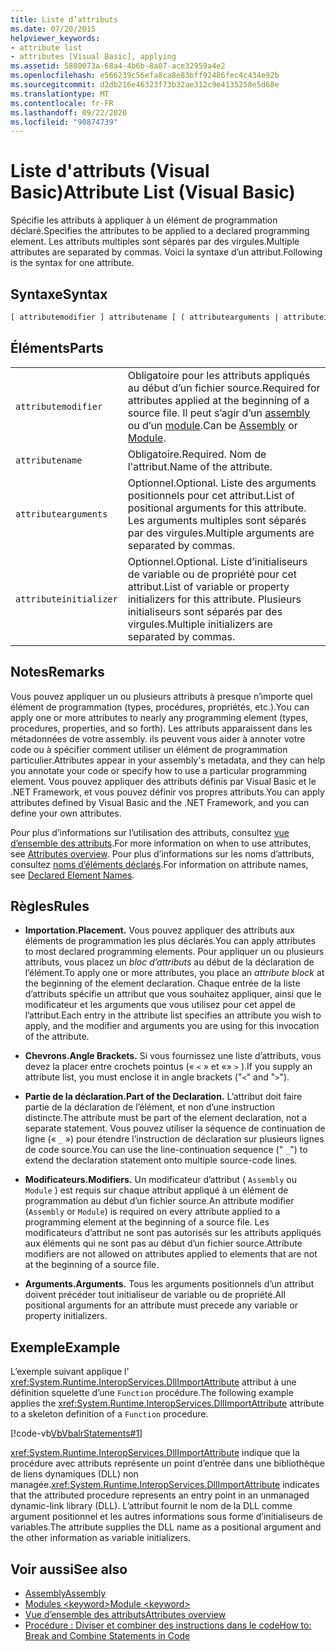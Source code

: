 ```yaml
---
title: Liste d’attributs
ms.date: 07/20/2015
helpviewer_keywords:
- attribute list
- attributes [Visual Basic], applying
ms.assetid: 5880073a-68a4-4b6b-8a07-ace32959a4e2
ms.openlocfilehash: e566239c56efa8ca8e83bff92486fec4c434e92b
ms.sourcegitcommit: d2db216e46323f73b32ae312c9e4135258e5d68e
ms.translationtype: MT
ms.contentlocale: fr-FR
ms.lasthandoff: 09/22/2020
ms.locfileid: "90874739"
---
```

# <a name="attribute-list-visual-basic"></a><span data-ttu-id="def37-102">Liste d'attributs (Visual Basic)</span><span class="sxs-lookup"><span data-stu-id="def37-102">Attribute List (Visual Basic)</span></span>

<span data-ttu-id="def37-103">Spécifie les attributs à appliquer à un élément de programmation déclaré.</span><span class="sxs-lookup"><span data-stu-id="def37-103">Specifies the attributes to be applied to a declared programming element.</span></span> <span data-ttu-id="def37-104">Les attributs multiples sont séparés par des virgules.</span><span class="sxs-lookup"><span data-stu-id="def37-104">Multiple attributes are separated by commas.</span></span> <span data-ttu-id="def37-105">Voici la syntaxe d’un attribut.</span><span class="sxs-lookup"><span data-stu-id="def37-105">Following is the syntax for one attribute.</span></span>  
  
## <a name="syntax"></a><span data-ttu-id="def37-106">Syntaxe</span><span class="sxs-lookup"><span data-stu-id="def37-106">Syntax</span></span>  
  
```vb  
[ attributemodifier ] attributename [ ( attributearguments | attributeinitializer ) ]  
```  
  
## <a name="parts"></a><span data-ttu-id="def37-107">Éléments</span><span class="sxs-lookup"><span data-stu-id="def37-107">Parts</span></span>  

|||
|---|---|
|`attributemodifier`|<span data-ttu-id="def37-108">Obligatoire pour les attributs appliqués au début d’un fichier source.</span><span class="sxs-lookup"><span data-stu-id="def37-108">Required for attributes applied at the beginning of a source file.</span></span> <span data-ttu-id="def37-109">Il peut s’agir d’un [assembly](../modifiers/assembly.md) ou d’un [module](../modifiers/module-keyword.md).</span><span class="sxs-lookup"><span data-stu-id="def37-109">Can be [Assembly](../modifiers/assembly.md) or [Module](../modifiers/module-keyword.md).</span></span>|
|`attributename`| <span data-ttu-id="def37-110">Obligatoire.</span><span class="sxs-lookup"><span data-stu-id="def37-110">Required.</span></span> <span data-ttu-id="def37-111">Nom de l'attribut.</span><span class="sxs-lookup"><span data-stu-id="def37-111">Name of the attribute.</span></span>|
|`attributearguments`|<span data-ttu-id="def37-112">Optionnel.</span><span class="sxs-lookup"><span data-stu-id="def37-112">Optional.</span></span> <span data-ttu-id="def37-113">Liste des arguments positionnels pour cet attribut.</span><span class="sxs-lookup"><span data-stu-id="def37-113">List of positional arguments for this attribute.</span></span> <span data-ttu-id="def37-114">Les arguments multiples sont séparés par des virgules.</span><span class="sxs-lookup"><span data-stu-id="def37-114">Multiple arguments are separated by commas.</span></span>|
|`attributeinitializer`|<span data-ttu-id="def37-115">Optionnel.</span><span class="sxs-lookup"><span data-stu-id="def37-115">Optional.</span></span> <span data-ttu-id="def37-116">Liste d’initialiseurs de variable ou de propriété pour cet attribut.</span><span class="sxs-lookup"><span data-stu-id="def37-116">List of variable or property initializers for this attribute.</span></span> <span data-ttu-id="def37-117">Plusieurs initialiseurs sont séparés par des virgules.</span><span class="sxs-lookup"><span data-stu-id="def37-117">Multiple initializers are separated by commas.</span></span>|
  
## <a name="remarks"></a><span data-ttu-id="def37-118">Notes</span><span class="sxs-lookup"><span data-stu-id="def37-118">Remarks</span></span>  

 <span data-ttu-id="def37-119">Vous pouvez appliquer un ou plusieurs attributs à presque n’importe quel élément de programmation (types, procédures, propriétés, etc.).</span><span class="sxs-lookup"><span data-stu-id="def37-119">You can apply one or more attributes to nearly any programming element (types, procedures, properties, and so forth).</span></span> <span data-ttu-id="def37-120">Les attributs apparaissent dans les métadonnées de votre assembly. ils peuvent vous aider à annoter votre code ou à spécifier comment utiliser un élément de programmation particulier.</span><span class="sxs-lookup"><span data-stu-id="def37-120">Attributes appear in your assembly's metadata, and they can help you annotate your code or specify how to use a particular programming element.</span></span> <span data-ttu-id="def37-121">Vous pouvez appliquer des attributs définis par Visual Basic et le .NET Framework, et vous pouvez définir vos propres attributs.</span><span class="sxs-lookup"><span data-stu-id="def37-121">You can apply attributes defined by Visual Basic and the .NET Framework, and you can define your own attributes.</span></span>  

 <span data-ttu-id="def37-122">Pour plus d’informations sur l’utilisation des attributs, consultez [vue d’ensemble des attributs](../../programming-guide/concepts/attributes/index.md).</span><span class="sxs-lookup"><span data-stu-id="def37-122">For more information on when to use attributes, see [Attributes overview](../../programming-guide/concepts/attributes/index.md).</span></span> <span data-ttu-id="def37-123">Pour plus d’informations sur les noms d’attributs, consultez [noms d’éléments déclarés](../../programming-guide/language-features/declared-elements/declared-element-names.md).</span><span class="sxs-lookup"><span data-stu-id="def37-123">For information on attribute names, see [Declared Element Names](../../programming-guide/language-features/declared-elements/declared-element-names.md).</span></span>  
  
## <a name="rules"></a><span data-ttu-id="def37-124">Règles</span><span class="sxs-lookup"><span data-stu-id="def37-124">Rules</span></span>  
  
- <span data-ttu-id="def37-125">**Importation.**</span><span class="sxs-lookup"><span data-stu-id="def37-125">**Placement.**</span></span> <span data-ttu-id="def37-126">Vous pouvez appliquer des attributs aux éléments de programmation les plus déclarés.</span><span class="sxs-lookup"><span data-stu-id="def37-126">You can apply attributes to most declared programming elements.</span></span> <span data-ttu-id="def37-127">Pour appliquer un ou plusieurs attributs, vous placez un *bloc d’attributs* au début de la déclaration de l’élément.</span><span class="sxs-lookup"><span data-stu-id="def37-127">To apply one or more attributes, you place an *attribute block* at the beginning of the element declaration.</span></span> <span data-ttu-id="def37-128">Chaque entrée de la liste d’attributs spécifie un attribut que vous souhaitez appliquer, ainsi que le modificateur et les arguments que vous utilisez pour cet appel de l’attribut.</span><span class="sxs-lookup"><span data-stu-id="def37-128">Each entry in the attribute list specifies an attribute you wish to apply, and the modifier and arguments you are using for this invocation of the attribute.</span></span>  
  
- <span data-ttu-id="def37-129">**Chevrons.**</span><span class="sxs-lookup"><span data-stu-id="def37-129">**Angle Brackets.**</span></span> <span data-ttu-id="def37-130">Si vous fournissez une liste d’attributs, vous devez la placer entre crochets pointus (« `<` » et «» `>` ).</span><span class="sxs-lookup"><span data-stu-id="def37-130">If you supply an attribute list, you must enclose it in angle brackets ("`<`" and "`>`").</span></span>  
  
- <span data-ttu-id="def37-131">**Partie de la déclaration.**</span><span class="sxs-lookup"><span data-stu-id="def37-131">**Part of the Declaration.**</span></span> <span data-ttu-id="def37-132">L’attribut doit faire partie de la déclaration de l’élément, et non d’une instruction distincte.</span><span class="sxs-lookup"><span data-stu-id="def37-132">The attribute must be part of the element declaration, not a separate statement.</span></span> <span data-ttu-id="def37-133">Vous pouvez utiliser la séquence de continuation de ligne (« `_` ») pour étendre l’instruction de déclaration sur plusieurs lignes de code source.</span><span class="sxs-lookup"><span data-stu-id="def37-133">You can use the line-continuation sequence (" `_`") to extend the declaration statement onto multiple source-code lines.</span></span>  
  
- <span data-ttu-id="def37-134">**Modificateurs.**</span><span class="sxs-lookup"><span data-stu-id="def37-134">**Modifiers.**</span></span> <span data-ttu-id="def37-135">Un modificateur d’attribut ( `Assembly` ou `Module` ) est requis sur chaque attribut appliqué à un élément de programmation au début d’un fichier source.</span><span class="sxs-lookup"><span data-stu-id="def37-135">An attribute modifier (`Assembly` or `Module`) is required on every attribute applied to a programming element at the beginning of a source file.</span></span> <span data-ttu-id="def37-136">Les modificateurs d’attribut ne sont pas autorisés sur les attributs appliqués aux éléments qui ne sont pas au début d’un fichier source.</span><span class="sxs-lookup"><span data-stu-id="def37-136">Attribute modifiers are not allowed on attributes applied to elements that are not at the beginning of a source file.</span></span>  
  
- <span data-ttu-id="def37-137">**Arguments.**</span><span class="sxs-lookup"><span data-stu-id="def37-137">**Arguments.**</span></span> <span data-ttu-id="def37-138">Tous les arguments positionnels d’un attribut doivent précéder tout initialiseur de variable ou de propriété.</span><span class="sxs-lookup"><span data-stu-id="def37-138">All positional arguments for an attribute must precede any variable or property initializers.</span></span>  
  
## <a name="example"></a><span data-ttu-id="def37-139">Exemple</span><span class="sxs-lookup"><span data-stu-id="def37-139">Example</span></span>  

 <span data-ttu-id="def37-140">L’exemple suivant applique l' <xref:System.Runtime.InteropServices.DllImportAttribute> attribut à une définition squelette d’une `Function` procédure.</span><span class="sxs-lookup"><span data-stu-id="def37-140">The following example applies the <xref:System.Runtime.InteropServices.DllImportAttribute> attribute to a skeleton definition of a `Function` procedure.</span></span>  
  
 [!code-vb[VbVbalrStatements#1](~/samples/snippets/visualbasic/VS_Snippets_VBCSharp/VbVbalrStatements/VB/Class1.vb#1)]  
  
 <span data-ttu-id="def37-141"><xref:System.Runtime.InteropServices.DllImportAttribute> indique que la procédure avec attributs représente un point d’entrée dans une bibliothèque de liens dynamiques (DLL) non managée.</span><span class="sxs-lookup"><span data-stu-id="def37-141"><xref:System.Runtime.InteropServices.DllImportAttribute> indicates that the attributed procedure represents an entry point in an unmanaged dynamic-link library (DLL).</span></span> <span data-ttu-id="def37-142">L’attribut fournit le nom de la DLL comme argument positionnel et les autres informations sous forme d’initialiseurs de variables.</span><span class="sxs-lookup"><span data-stu-id="def37-142">The attribute supplies the DLL name as a positional argument and the other information as variable initializers.</span></span>  
  
## <a name="see-also"></a><span data-ttu-id="def37-143">Voir aussi</span><span class="sxs-lookup"><span data-stu-id="def37-143">See also</span></span>

- [<span data-ttu-id="def37-144">Assembly</span><span class="sxs-lookup"><span data-stu-id="def37-144">Assembly</span></span>](../modifiers/assembly.md)
- [<span data-ttu-id="def37-145">Modules \<keyword></span><span class="sxs-lookup"><span data-stu-id="def37-145">Module \<keyword></span></span>](../modifiers/module-keyword.md)
- [<span data-ttu-id="def37-146">Vue d’ensemble des attributs</span><span class="sxs-lookup"><span data-stu-id="def37-146">Attributes overview</span></span>](../../programming-guide/concepts/attributes/index.md)
- [<span data-ttu-id="def37-147">Procédure : Diviser et combiner des instructions dans le code</span><span class="sxs-lookup"><span data-stu-id="def37-147">How to: Break and Combine Statements in Code</span></span>](../../programming-guide/program-structure/how-to-break-and-combine-statements-in-code.md)
